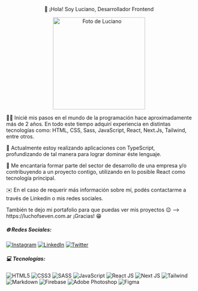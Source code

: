 <p align="center">👋 ¡Hola! Soy Luciano, Desarrollador Frontend</p>

<p align="center">
  
  <img src="https://luchofseven.com.ar/me.webp" alt="Foto de Luciano" width="250px" height="auto">
</p>

<p>
    🧑‍💻 Inicié mis pasos en el mundo de la programación hace aproximadamente más de 2 años. En todo este tiempo adquirí experiencia en distintas tecnologías como: HTML, CSS, Sass, JavaScript, React, Next.Js, Tailwind, entre otros.
</p>
<p>
    🚀 Actualmente estoy realizando aplicaciones con TypeScript, profundizando de tal manera para lograr dominar éste lenguaje.
</p>
<p>
    🎯 Me encantaría formar parte del sector de desarrollo de una empresa y/o contribuyendo a un proyecto contigo, utilizando en lo posible React como tecnología principal.
</p>
<p>
    ✉️ En el caso de requerir más información sobre mí, podés contactarme a través de Linkedin o mis redes sociales.
</p>
<p>
    También te dejo mi portafolio para que puedas ver mis proyectos 😉 --> https://luchofseven.com.ar
    ¡Gracias! 😁
</p>

##### 🌐 Redes Sociales:
[![Instagram](https://img.shields.io/badge/Instagram-%23E4405F.svg?logo=Instagram&logoColor=white)](https://instagram.com/luchofseven) [![LinkedIn](https://img.shields.io/badge/LinkedIn-%230077B5.svg?logo=linkedin&logoColor=white)](https://linkedin.com/in/luchofseven) [![Twitter](https://img.shields.io/badge/Twitter-%231DA1F2.svg?logo=Twitter&logoColor=white)](https://twitter.com/luchofseven) 

##### 💻 Tecnologías:
![HTML5](https://img.shields.io/badge/html5-%23E34F26.svg?style=for-the-badge&logo=html5&logoColor=white) ![CSS3](https://img.shields.io/badge/css3-%231572B6.svg?style=for-the-badge&logo=css3&logoColor=white) ![SASS](https://img.shields.io/badge/SASS-hotpink.svg?style=for-the-badge&logo=SASS&logoColor=white) ![JavaScript](https://img.shields.io/badge/javascript-%23323330.svg?style=for-the-badge&logo=javascript&logoColor=%23F7DF1E) ![React JS](https://img.shields.io/badge/react-%2320232a.svg?style=for-the-badge&logo=react&logoColor=%2361DAFB) ![Next JS](https://img.shields.io/badge/Next-black?style=for-the-badge&logo=next.js&logoColor=white) ![Tailwind](https://img.shields.io/badge/tailwindcss-%2338B2AC.svg?style=for-the-badge&logo=tailwind-css&logoColor=white) ![Markdown](https://img.shields.io/badge/markdown-%23000000.svg?style=for-the-badge&logo=markdown&logoColor=white) ![Firebase](https://img.shields.io/badge/firebase-%23039BE5.svg?style=for-the-badge&logo=firebase) ![Adobe Photoshop](https://img.shields.io/badge/adobephotoshop-%2331A8FF.svg?style=for-the-badge&logo=adobephotoshop&logoColor=white) 	![Figma](https://img.shields.io/badge/figma-%23F24E1E.svg?style=for-the-badge&logo=figma&logoColor=white)

